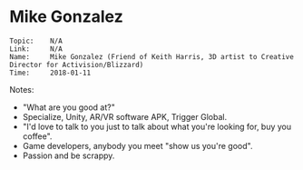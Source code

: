 # Mike Gonzalez

```
Topic:    N/A
Link:     N/A
Name:     Mike Gonzalez (Friend of Keith Harris, 3D artist to Creative Director for Activision/Blizzard)
Time:     2018-01-11
```

Notes:

- "What are you good at?"
- Specialize, Unity, AR/VR software APK, Trigger Global.
- "I'd love to talk to you just to talk about what you're looking for, buy you coffee".
- Game developers, anybody you meet "show us you're good".
- Passion and be scrappy.
